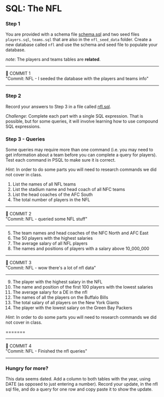 # SQL: The NFL

### Step 1

You are provided with a schema file [schema.sql](nfl_seed_data/schema.sql) and two seed files
`players.sql`, `teams.sql` that are also in the `nfl_seed_data` folder. Create a new database called `nfl` and use the schema and seed file to populate your database.

_note_: The players and teams tables are **related**.

<hr>
&#x1F534; COMMIT 1<br>
"Commit: NFL - I seeded the database with the players and teams info"
<hr>

### Step 2
Record your answers to Step 3 in a file called [nfl.sql](nfl.sql).

_Challenge_: Complete each part with a single SQL expression. That is
possible, but for some queries, it will involve learning how to use compound SQL
expressions.


### Step 3 - Queries

Some queries may require more than one command (i.e. you may need to get information about a team before you can complete a query for players). Test each command in PSQL to make sure it is correct.

_Hint_: In order to do some parts you will need to research commands we did
not cover in class.

1.  List the names of all NFL teams
2.  List the stadium name and head coach of all NFC teams
3.  List the head coaches of the AFC South
4.  The total number of players in the NFL

<hr>
&#x1F534; COMMIT 2<br>
"Commit: NFL - queried some NFL stuff"
<hr>

5.  The team names and head coaches of the NFC North and AFC East
6.  The 50 players with the highest salaries
7.  The average salary of all NFL players
8.  The names and positions of players with a salary above 10_000_000

<hr>
&#x1F534; COMMIT 3<br>
"Commit: NFL - wow there's a lot of nfl data"
<hr>

9.  The player with the highest salary in the NFL
10. The name and position of the first 100 players with the lowest salaries
11. The average salary for a DE in the nfl
12. The names of all the players on the Buffalo Bills
13. The total salary of all players on the New York Giants
14. The player with the lowest salary on the Green Bay Packers

_Hint_: In order to do some parts you will need to research commands we did
not cover in class.

=======
<hr>
&#x1F534; COMMIT 4<br>
"Commit: NFL - Finished the nfl queries"
<hr>


### Hungry for more?
This data seems dated. Add a column to both tables with the year, using DATE (as opposed to just entering a number). Record your update, in the nfl sql file, and do a query for one row and copy paste it to show the update.
